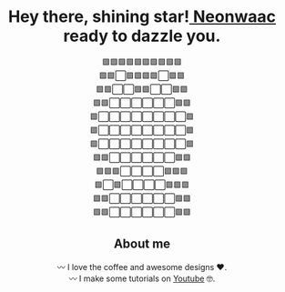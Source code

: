 <div align="center">
<h1 align="center">Hey there, shining star!<a href="https://github.com/Neonwaac"> Neonwaac</a> ready to dazzle you. </h1>
🟩🟩🟩🟩🟩🟩🟩🟩🟩🟩<br>
🟩🟩⬜🟩🟩🟩🟩⬜🟩🟩<br>
🟩🟩⬜⬜🟩🟩⬜⬜🟩🟩<br>
🟩🟩⬜⬜⬜⬜⬜⬜🟩🟩<br>
🟩⬜⬜⬜⬜⬜⬜⬜⬜🟩<br>
🟩⬜⬜⬜⬜⬜⬜⬜⬜🟩<br>
🟩⬜⬜⬜⬜⬜⬜⬜⬜🟩<br>
🟩🟩⬜⬜⬜⬜⬜⬜🟩🟩<br>
🟩🟩🟩⬜⬜⬜⬜🟩🟩🟩<br>
🟩⬜🟩⬜⬜⬜⬜🟩🟩🟩<br>
🟩🟩⬜⬜⬜⬜⬜⬜🟩🟩<br>
🟩🟩⬜⬜⬜⬜⬜⬜🟩🟩<br>
  
## About me
〰️ I love the coffee and awesome designs ❤️.
<br>
〰️ I make some tutorials on [Youtube](https://www.youtube.com/channel/UC7rJUWw2oosVTWpKHrHWwGA) 🤓.
